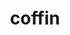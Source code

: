 ---
layout: smileys&emotion
title: coffin
emoji: coffin
permalink: ⚰.html
image: assets/img/3moji/coffin.png
---